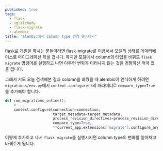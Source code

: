 ```yaml
---
published: true
tags:
  - flask
  - sqlalchemy
  - flask-migrate
  - alembic
title: "alembic에서 Column type 변경 알아내기"
---
```

flask로 개발을 하시는 분들이라면 flask-migrate를 이용해서 모델의 상태를 데이터베이스로 마이그레이션 하실 겁니다. 하지만 모델에서 column의 타입을 바꿔도 `flask migrate` 명령어를 실행하고 나면 아무런 변화가 이러나지 않는 것을 경험하신 적이 있을 겁니다.

그래서 저도 오늘 검색해본 결과 column을 바꿨을 때 alembic이 인식하게 하려면 `migrations/env.py`에서 `context.configure()`의 파라미터로 `compare_type=True`를 추가해야 합니다.

```python
def run_migrations_online():
    # ...
    context.configure(connection=connection,
                      target_metadata=target_metadata,
                      process_revision_directives=process_revision_directives,
                      compare_type=True,
                      **current_app.extensions['migrate'].configure_arg
 ```
 
 이렇게 추가하고 나서 `flask migrate`를 실행시키면 column type의 변화를 알아채고 바꿔주게 됩니다.
